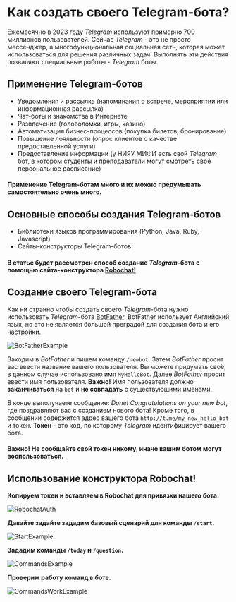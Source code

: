 # Как создать своего Telegram-бота?

Ежемесячно в 2023 году _Telegram_ используют примерно 700 миллионов пользователей. Сейчас _Telegram_ - это не просто мессенджер, а многофункциональная социальная сеть,
которая может использоваться для решения различных задач. Выполнять эти действия позваляют специальные роботы - _Telegram_ боты.  

## Применение Telegram-ботов 

- Уведомления и рассылка (напоминания о встрече, мероприятии или информационная рассылка) 
- Чат-боты и знакомства в Интернете
- Развлечение (головоломки, игры, казино) 
- Автоматизация бизнес-процессов (покупка билетов, бронирование) 
- Повышение лояльности (опрос клиентов о качестве предоставленной услуги)
- Предоставление информации (у НИЯУ МИФИ есть свой _Telegram_ бот, в котором студенты и преподаватели могут смотреть своё персональное расписание)

#### Применение Telegram-ботам много и их можно предумывать самостоятельно очень много. 

## Основные способы создания Telegram-ботов

- Библиотеки языков программирования (Python, Java, Ruby, Javascript) 
- Сайты-конструкторы Telegram-ботов 

#### В статье будет рассмотрен способ создание _Telegram_-бота с помощью сайта-конструктора [Robochat!](https://robochat.io/price/)

## Создание своего Telegram-бота

Как ни странно чтобы создать своего _Telegram_-бота нужно использовать _Telegram_-бота [BotFather](https://t.me/BotFather). 
BotFather использует Английский язык, но это не является большой преградой для создания бота и его настройки. 

![BotFatherExample](https://user-images.githubusercontent.com/63316070/236292375-3243fd33-850a-4a32-84a3-0fb2ee6cca84.gif)

Заходим в _BotFather_ и пишем команду ```/newbot```. Затем _BotFather_ просит вас ввести название вашего пользователя. Вы можете придумать своё, в данном случае использовано
имя ```MyHelloBot```. Далее _BotFather_ просит ввести имя пользователя. **Важно!** Имя пользователя должно **заканчиваться** на ```bot``` и **не совпадать** c существующими именами. 

В конце выполучаете сообщение: _Done! Congratulations on your new bot_, где поздравляют вас с созданием нового бота! 
Кроме того, в сообщении содержится адрес вашего бота ```http://t.me/my_new_hello_bot``` и токен. **Токен** - это код, по которому _Telegram_ идентифицирует вашего бота. 

#### Важно! Не сообщайте свой токен никому, иначе вашим ботом могут воспользоваться. 

## Использование конструктора Robochat!

**Копируем токен и вставляем в Robochat для привязки нашего бота.** 


![RobochatAuth](https://user-images.githubusercontent.com/63316070/236292468-df94f145-0f61-426d-a79a-46034bbd30fc.gif)

**Давайте задайте зададим базовый сценарий для команды ```/start```.**

![StartExample](https://user-images.githubusercontent.com/63316070/236286261-8c6c6e1e-9be7-48b8-bb87-a8d7b208bfc4.gif)

**Зададим команды ```/today``` и ```/question```.**

![CommandsExample](https://user-images.githubusercontent.com/63316070/236288405-9ae33ce4-6542-40d0-b2d6-546ed5395bea.gif)

**Проверим работу команд в боте.** 

![CommandsWorkExample](https://user-images.githubusercontent.com/63316070/236292953-49e84610-e4d0-4071-82b1-03ce2764534c.gif)

